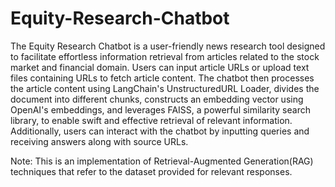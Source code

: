 # Equity-Research-Chatbot

The Equity  Research Chatbot is a user-friendly news research tool designed to facilitate effortless information retrieval from articles related to the stock market and financial domain. Users can input article URLs or upload text files containing URLs to fetch article content. The chatbot then processes the article content using LangChain's UnstructuredURL Loader, divides the document into different chunks, constructs an embedding vector using OpenAI's embeddings, and leverages FAISS, a powerful similarity search library, to enable swift and effective retrieval of relevant information. Additionally, users can interact with the chatbot by inputting queries and receiving answers along with source URLs.

 Note: This is an implementation of Retrieval-Augmented Generation(RAG) techniques that refer to the dataset provided for relevant responses.
